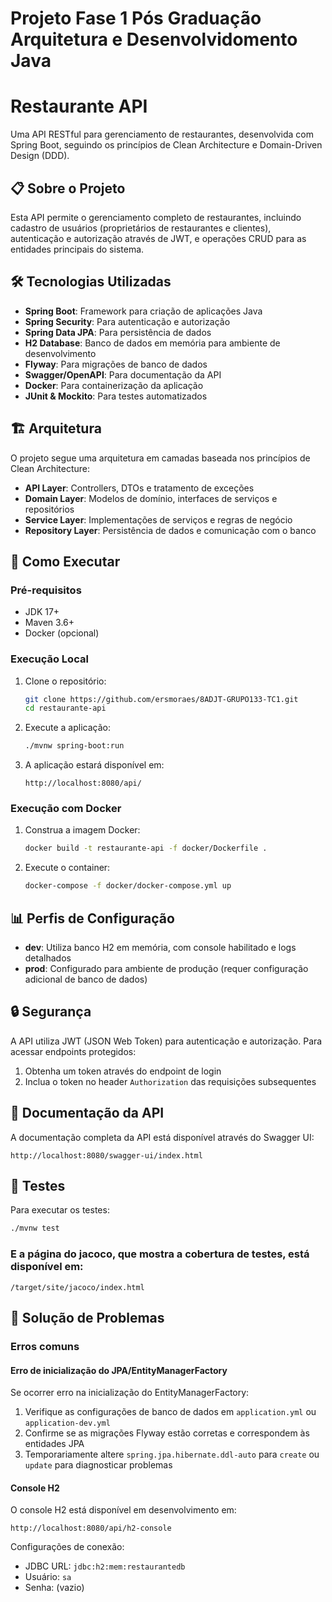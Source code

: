 # Projeto Fase 1 Pós Graduação Arquitetura e Desenvolvidomento Java

# Restaurante API

Uma API RESTful para gerenciamento de restaurantes, desenvolvida com Spring Boot, seguindo os princípios de Clean Architecture e Domain-Driven Design (DDD).

## 📋 Sobre o Projeto

Esta API permite o gerenciamento completo de restaurantes, incluindo cadastro de usuários (proprietários de restaurantes e clientes), autenticação e autorização através de JWT, e operações CRUD para as entidades principais do sistema.

## 🛠️ Tecnologias Utilizadas

- **Spring Boot**: Framework para criação de aplicações Java
- **Spring Security**: Para autenticação e autorização
- **Spring Data JPA**: Para persistência de dados
- **H2 Database**: Banco de dados em memória para ambiente de desenvolvimento
- **Flyway**: Para migrações de banco de dados
- **Swagger/OpenAPI**: Para documentação da API
- **Docker**: Para containerização da aplicação
- **JUnit & Mockito**: Para testes automatizados

## 🏗️ Arquitetura

O projeto segue uma arquitetura em camadas baseada nos princípios de Clean Architecture:

- **API Layer**: Controllers, DTOs e tratamento de exceções
- **Domain Layer**: Modelos de domínio, interfaces de serviços e repositórios
- **Service Layer**: Implementações de serviços e regras de negócio
- **Repository Layer**: Persistência de dados e comunicação com o banco

## 🚀 Como Executar

### Pré-requisitos

- JDK 17+
- Maven 3.6+
- Docker (opcional)

### Execução Local

1. Clone o repositório:
   ```bash
   git clone https://github.com/ersmoraes/8ADJT-GRUPO133-TC1.git
   cd restaurante-api
   ```

2. Execute a aplicação:
   ```bash
   ./mvnw spring-boot:run
   ```

3. A aplicação estará disponível em:
   ```
   http://localhost:8080/api/
   ```

### Execução com Docker

1. Construa a imagem Docker:
   ```bash
   docker build -t restaurante-api -f docker/Dockerfile .
   ```

2. Execute o container:
   ```bash
   docker-compose -f docker/docker-compose.yml up
   ```

## 📊 Perfis de Configuração

- **dev**: Utiliza banco H2 em memória, com console habilitado e logs detalhados
- **prod**: Configurado para ambiente de produção (requer configuração adicional de banco de dados)

## 🔒 Segurança

A API utiliza JWT (JSON Web Token) para autenticação e autorização. Para acessar endpoints protegidos:

1. Obtenha um token através do endpoint de login
2. Inclua o token no header `Authorization` das requisições subsequentes

## 📓 Documentação da API

A documentação completa da API está disponível através do Swagger UI:

```
http://localhost:8080/swagger-ui/index.html
```

## 🧪 Testes

Para executar os testes:

```bash
./mvnw test
```

### E a página do jacoco, que mostra a cobertura de testes, está disponível em:

```
/target/site/jacoco/index.html
```

## 🐞 Solução de Problemas

### Erros comuns

#### Erro de inicialização do JPA/EntityManagerFactory

Se ocorrer erro na inicialização do EntityManagerFactory:

1. Verifique as configurações de banco de dados em `application.yml` ou `application-dev.yml`
2. Confirme se as migrações Flyway estão corretas e correspondem às entidades JPA
3. Temporariamente altere `spring.jpa.hibernate.ddl-auto` para `create` ou `update` para diagnosticar problemas

#### Console H2

O console H2 está disponível em desenvolvimento em:

```
http://localhost:8080/api/h2-console
```

Configurações de conexão:
- JDBC URL: `jdbc:h2:mem:restaurantedb`
- Usuário: `sa`
- Senha: (vazio)
